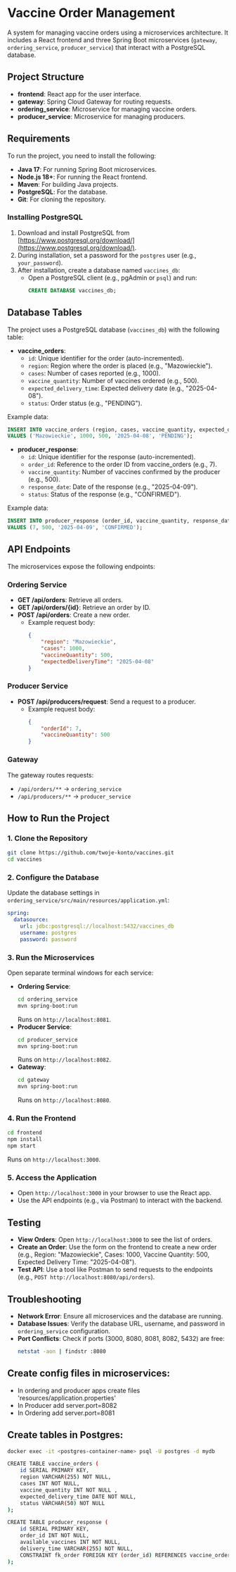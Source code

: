# Vaccine Order Management

A system for managing vaccine orders using a microservices architecture. It includes a React frontend and three Spring Boot microservices (`gateway`, `ordering_service`, `producer_service`) that interact with a PostgreSQL database.

## Project Structure

- **frontend**: React app for the user interface.
- **gateway**: Spring Cloud Gateway for routing requests.
- **ordering\_service**: Microservice for managing vaccine orders.
- **producer\_service**: Microservice for managing producers.

## Requirements

To run the project, you need to install the following:

- **Java 17**: For running Spring Boot microservices.
- **Node.js 18+**: For running the React frontend.
- **Maven**: For building Java projects.
- **PostgreSQL**: For the database.
- **Git**: For cloning the repository.

### Installing PostgreSQL

1. Download and install PostgreSQL from [https://www.postgresql.org/download/](https://www.postgresql.org/download/).
2. During installation, set a password for the `postgres` user (e.g., `your_password`).
3. After installation, create a database named `vaccines_db`:
    - Open a PostgreSQL client (e.g., pgAdmin or `psql`) and run:
      ```sql
      CREATE DATABASE vaccines_db;
      ```

## Database Tables

The project uses a PostgreSQL database (`vaccines_db`) with the following table:

- **vaccine\_orders**:
    - `id`: Unique identifier for the order (auto-incremented).
    - `region`: Region where the order is placed (e.g., "Mazowieckie").
    - `cases`: Number of cases reported (e.g., 1000).
    - `vaccine_quantity`: Number of vaccines ordered (e.g., 500).
    - `expected_delivery_time`: Expected delivery date (e.g., "2025-04-08").
    - `status`: Order status (e.g., "PENDING").

Example data:

```sql
INSERT INTO vaccine_orders (region, cases, vaccine_quantity, expected_delivery_time, status)
VALUES ('Mazowieckie', 1000, 500, '2025-04-08', 'PENDING');
```

- **producer\_response**:
    - `id`: Unique identifier for the response (auto-incremented).
    - `order_id`: Reference to the order ID from vaccine_orders (e.g., 7).
    - `vaccine_quantity`: Number of vaccines confirmed by the producer (e.g., 500).
    - `response_date`: Date of the response (e.g., "2025-04-09").
    - `status`: Status of the response (e.g., "CONFIRMED").

Example data:

```sql
INSERT INTO producer_response (order_id, vaccine_quantity, response_date, status)
VALUES (7, 500, '2025-04-09', 'CONFIRMED');
```

## API Endpoints

The microservices expose the following endpoints:

### Ordering Service

- **GET /api/orders**: Retrieve all orders.
- **GET /api/orders/{id}**: Retrieve an order by ID.
- **POST /api/orders**: Create a new order.
    - Example request body:
      ```json
      {
          "region": "Mazowieckie",
          "cases": 1000,
          "vaccineQuantity": 500,
          "expectedDeliveryTime": "2025-04-08"
      }
      ```

### Producer Service

- **POST /api/producers/request**: Send a request to a producer.
    - Example request body:
      ```json
      {
          "orderId": 7,
          "vaccineQuantity": 500
      }
      ```

### Gateway

The gateway routes requests:

- `/api/orders/**` → `ordering_service`
- `/api/producers/**` → `producer_service`

## How to Run the Project

### 1. Clone the Repository

```bash
git clone https://github.com/twoje-konto/vaccines.git
cd vaccines
```

### 2. Configure the Database

Update the database settings in `ordering_service/src/main/resources/application.yml`:

```yaml
spring:
  datasource:
    url: jdbc:postgresql://localhost:5432/vaccines_db
    username: postgres
    password: password
```

### 3. Run the Microservices

Open separate terminal windows for each service:

- **Ordering Service**:
  ```bash
  cd ordering_service
  mvn spring-boot:run
  ```
  Runs on `http://localhost:8081`.
- **Producer Service**:
  ```bash
  cd producer_service
  mvn spring-boot:run
  ```
  Runs on `http://localhost:8082`.
- **Gateway**:
  ```bash
  cd gateway
  mvn spring-boot:run
  ```
  Runs on `http://localhost:8080`.

### 4. Run the Frontend

```bash
cd frontend
npm install
npm start
```

Runs on `http://localhost:3000`.

### 5. Access the Application

- Open `http://localhost:3000` in your browser to use the React app.
- Use the API endpoints (e.g., via Postman) to interact with the backend.

## Testing

- **View Orders**: Open `http://localhost:3000` to see the list of orders.
- **Create an Order**: Use the form on the frontend to create a new order (e.g., Region: "Mazowieckie", Cases: 1000, Vaccine Quantity: 500, Expected Delivery Time: "2025-04-08").
- **Test API**: Use a tool like Postman to send requests to the endpoints (e.g., `POST http://localhost:8080/api/orders`).

## Troubleshooting

- **Network Error**: Ensure all microservices and the database are running.
- **Database Issues**: Verify the database URL, username, and password in `ordering_service` configuration.
- **Port Conflicts**: Check if ports (3000, 8080, 8081, 8082, 5432) are free:
  ```bash
  netstat -aon | findstr :8080
  ```
  
## Create config files in microservices:

- In ordering and producer apps create files 'resources/application.properties'
- In Producer add server.port=8082
- In Ordering add server.port=8081


## Create tables in Postgres:

```bash
docker exec -it <postgres-container-name> psql -U postgres -d mydb

CREATE TABLE vaccine_orders (
    id SERIAL PRIMARY KEY,
    region VARCHAR(255) NOT NULL,
    cases INT NOT NULL,
    vaccine_quantity INT NOT NULL ,
    expected_delivery_time DATE NOT NULL,
    status VARCHAR(50) NOT NULL
);

CREATE TABLE producer_response (
    id SERIAL PRIMARY KEY,
    order_id INT NOT NULL,
    available_vaccines INT NOT NULL,
    delivery_time VARCHAR(255) NOT NULL,
    CONSTRAINT fk_order FOREIGN KEY (order_id) REFERENCES vaccine_orders(id)
);
```